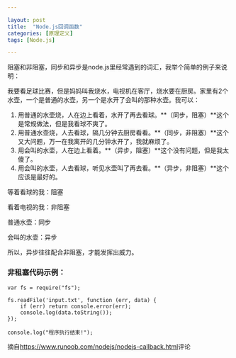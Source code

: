 ```yaml
---

layout: post
title:  "Node.js回调函数"
categories: [原理定义]
tags: [Node.js]

---
```


阻塞和非阻塞，同步和异步是node.js里经常遇到的词汇，我举个简单的例子来说明：

我要看足球比赛，但是妈妈叫我烧水，电视机在客厅，烧水要在厨房。家里有2个水壶，一个是普通的水壶，另一个是水开了会叫的那种水壶。我可以：

1. 用普通的水壶烧，人在边上看着，水开了再去看球。**（同步，阻塞）**这个是常规做法，但是我看球不爽了。
2. 用普通水壶烧，人去看球，隔几分钟去厨房看看。**（同步，非阻塞）**这个又大问题，万一在我离开的几分钟水开了，我就麻烦了。
3. 用会叫的水壶，人在边上看着。**（异步，阻塞）**这个没有问题，但是我太傻了。
4. 用会叫的水壶，人去看球，听见水壶叫了再去看。**（异步，非阻塞）**这个应该是最好的。

等着看球的我：阻塞

看着电视的我：非阻塞

普通水壶：同步

会叫的水壶：异步

所以，异步往往配合非阻塞，才能发挥出威力。

### 非租塞代码示例：

```
var fs = require("fs");

fs.readFile('input.txt', function (err, data) {
    if (err) return console.error(err);
    console.log(data.toString());
});

console.log("程序执行结束!");
```



摘自<https://www.runoob.com/nodejs/nodejs-callback.html>评论